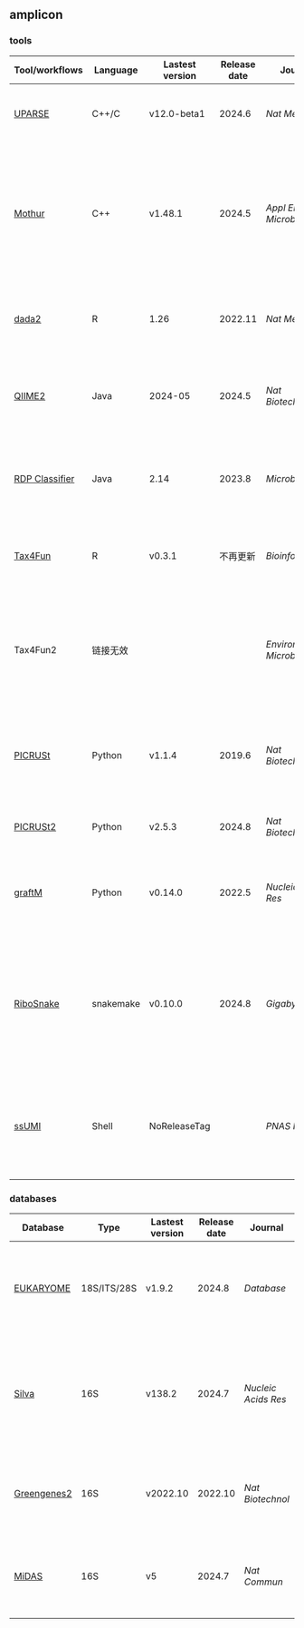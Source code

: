 ## amplicon

### tools
| Tool/workflows | Language | Lastest version | Release date | Journal | Pub Date | Paper title | Notes |
| -------------- | -------- | --------------- | ------------ | ------- | -------- | ----------- | ----- |
| [UPARSE](http://drive5.com/uparse/) | C++/C | v12.0-beta1 | 2024.6 | _Nat Methods_ | 2013.8 | [UPARSE: Highly accurate OTU sequences from microbial amplicon reads](https://doi.org/10.1038/nmeth.2604) |
| [Mothur](https://github.com/mothur/mothur/tree/v1.48.1) | C++ | v1.48.1 | 2024.5 | _Appl Environ Microbiol_ | 2009.12 | [Introducing mothur: Open-source, platform-independent, community-supported software for describing and comparing microbial communities](https://doi.org/10.1128/AEM.01541-09) |
| [dada2](https://github.com/benjjneb/dada2) | R | 1.26 | 2022.11 | _Nat Methods_ | 2016.5 | [DADA2: High resolution sample inference from Illumina amplicon data.](https://doi.org/10.1038/nmeth.3869)
| [QIIME2](https://qiime2.org/) | Java | 2024-05 | 2024.5 | _Nat Biotechnol_ | 2019.7 | [Reproducible, interactive, scalable and extensible microbiome data science using QIIME 2](https://doi.org/10.1038/s41587-019-0209-9) |
| [RDP Classifier](https://sourceforge.net/projects/rdp-classifier/) | Java | 2.14 | 2023.8 | _Microb Ecol_ | 2024.3 | [Updated RDP taxonomy and RDP Classifier for more accurate taxonomic classification](https://doi.org/10.1128/mra.01063-23) |
| [Tax4Fun](https://tax4fun.gobics.de) | R | v0.3.1 | 不再更新 | _Bioinformatics_ | 2015.5 | [Tax4Fun: predicting functional profiles from metagenomic 16S rRNA data](http://dx.doi.org/10.1093/bioinformatics/btv287) |
| Tax4Fun2 | 链接无效 ||| _Environ Microbiome_ | 2020.5 | [Tax4Fun2: prediction of habitat-specific functional profiles and functional redundancy based on 16S rRNA gene sequences](https://doi.org/10.1186/s40793-020-00358-7) |
| [PICRUSt](https://github.com/picrust/picrust) | Python | v1.1.4 | 2019.6 | _Nat Biotechnol_ | 2013.8 | [Predictive functional profiling of microbial communities using 16S rRNA marker gene sequences](https://doi.org/10.1038/nbt.2676) |
| [PICRUSt2](https://github.com/picrust/picrust2) | Python | v2.5.3 | 2024.8 | _Nat Biotechnol_ | 2020.6 | [PICRUSt2 for prediction of metagenome functions.](https://doi.org/10.1038/s41587-020-0548-6) |
| [graftM](https://github.com/geronimp/graftM) | Python | v0.14.0 | 2022.5 | _Nucleic Acids Res_ | 2018.6 | [GraftM: a tool for scalable, phylogenetically informed classification of genes within metagenomes](https://doi.org/10.1093/nar/gky174) |
| [RiboSnake](https://github.com/IKIM-Essen/RiboSnake) | snakemake | v0.10.0 | 2024.8 | _Gigabyte_ | 2024.8 | [RiboSnake – a user-friendly, robust, reproducible, multipurpose and documentation-extensive pipeline for 16S rRNA gene microbiome analysis](https://doi.org/10.46471/gigabyte.132) |
| [ssUMI](https://github.com/ZielsLab/ssUMI) | Shell | NoReleaseTag ||  _PNAS Nexus_ | 2024.10 | [High accuracy meets high throughput for near full-length 16S ribosomal RNA amplicon sequencing on the Nanopore platform](https://doi.org/10.1093/pnasnexus/pgae411) |


### databases
| Database | Type | Lastest version | Release date | Journal | Pub Date | Paper title | Notes |
| -------------- | -------- | --------------- | -------------------- | ----------- | -------- | ----------- | ----- |
| [EUKARYOME](https://eukaryome.org) | 18S/ITS/28S | v1.9.2 | 2024.8 | _Database_ | 2024.6 | [EUKARYOME: the rRNA gene reference database for identification of all eukaryotes](https://doi.org/10.1093/database/baae043) |
| [Silva](https://www.arb-silva.de) | 16S | v138.2 | 2024.7 | _Nucleic Acids Res_ | 2013.1 | [The SILVA ribosomal RNA gene database project: improved data processing and web-based tools](https://doi.org/10.1093/nar/gks1219) |
| [Greengenes2](http://ftp.microbio.me/greengenes_release/) | 16S | v2022.10 | 2022.10 | _Nat Biotechnol_ | 2023.7 | [Greengenes2 unifies microbial data in a single reference tree](https://doi.org/10.1038/s41587-023-01845-1) |
| [MiDAS](https://midasfieldguide.org/guide) | 16S | v5 | 2024.7 | _Nat Commun_ | 2024.6 | [MiDAS 5: Global diversity of bacteria and archaea in anaerobic digesters](https://doi.org/10.1038/s41467-024-49641-y) |